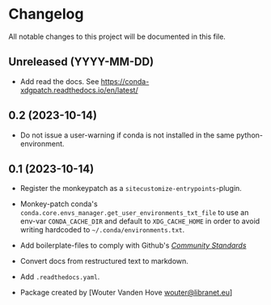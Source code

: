 # Changelog

All notable changes to this project will be documented in this file.

## Unreleased (YYYY-MM-DD)

- Add read the docs.
  See https://conda-xdgpatch.readthedocs.io/en/latest/


## 0.2 (2023-10-14)

- Do not issue a user-warning if conda is not installed in the same python-environment.


## 0.1 (2023-10-14)

- Register the monkeypatch as a ``sitecustomize-entrypoints``-plugin.

- Monkey-patch conda's ``conda.core.envs_manager.get_user_environments_txt_file``
  to use an env-var ``CONDA_CACHE_DIR`` and default to ``XDG_CACHE_HOME`` in order
  to avoid writing hardcoded to ``~/.conda/environments.txt``.

- Add boilerplate-files to comply with Github's [_Community Standards_](https://github.com/libranet/autoadd-bindir/community)

- Convert docs from restructured text to markdown.

- Add ``.readthedocs.yaml``.

- Package created by [Wouter Vanden Hove <wouter@libranet.eu>]

